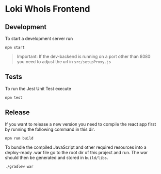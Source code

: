 # Loki WhoIs Frontend

## Development
To start a development server run 
```shell script
npm start
```

> Important: If the dev-backend is running on a port other than 8080 you need to adjust the url in `src/setupProxy.js`

## Tests
To run the Jest Unit Test execute 
```shell script
npm test
```

## Release
If you want to release a new version you need to compile the react app first by running the following command in this dir.
```shell script
npm run build
```

To bundle the compiled JavaScript and other required resources into a deploy-ready .war file go to the root dir of this
project and run. The war should then be generated and stored in `build/libs`.
```shell script
./gradlew war
```  